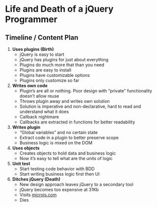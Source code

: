 Life and Death of a jQuery Programmer
====================================


Timeline / Content Plan
-----------------------

1. __Uses plugins (Birth)__
   * jQuery is easy to start
   * jQuery has plugins for just about everything
   * Plugins do much more that than you need
   * Plugins are easy to install
   * Plugins have customizable options
   * Plugins only customize so far
2. __Writes own code__
   * Plugin’s are all or nothing. Poor design with “private” functionality doesn’t allow reuse
   * Throws plugin away and writes own solution
   * Solution is imperative and non-declarative, hard to read and understand what it does
   * Callback nightmare
   * Callbacks are extracted in functions for better readability
3. __Writes plugin__
   * “Global variables” and no certain state
   * Extract code in a plugin to better preserve scope
   * Business logic is mixed on the DOM
4. __Uses objects__
   * Creates objects to hold data and business logic
   * Now it’s easy to tell what are the units of logic
5. __Unit test__
   * Start testing code behavior with BDD
   * Start writing business logic first then UI
6. __Ditches jQuery (Death)__
   * New design approach leaves jQuery to a secondary tool
   * jQuery becomes too expensive at 31Kb
   * Visits [microjs.com][microjs]
   * Dies

[microjs]: http://microjs.com

